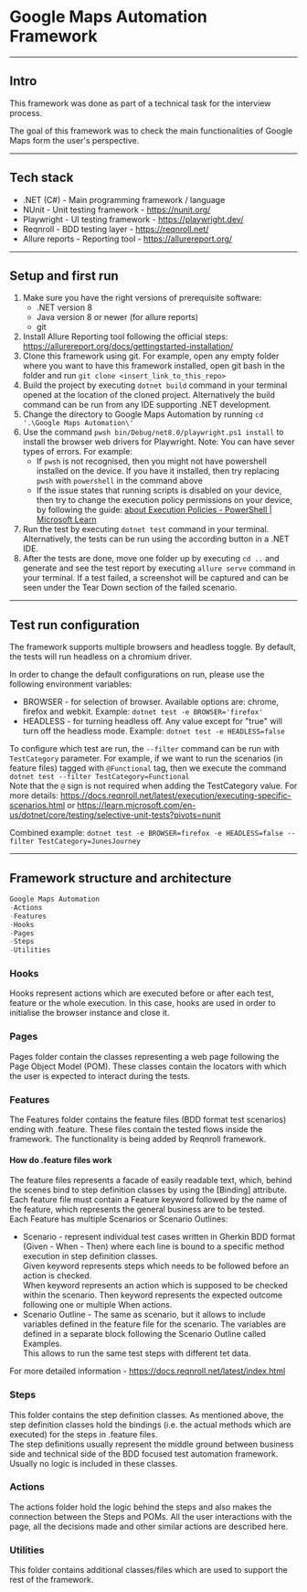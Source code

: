 # Google Maps Automation Framework

---

## Intro
This framework was done as part of a technical task for the interview process.

The goal of this framework was to check the main functionalities of Google Maps form the user's perspective.

---

## Tech stack
* .NET (C#) - Main programming framework / language
* NUnit - Unit testing framework - https://nunit.org/
* Playwright - UI testing framework - https://playwright.dev/
* Reqnroll - BDD testing layer - https://reqnroll.net/
* Allure reports - Reporting tool - https://allurereport.org/

---

## Setup and first run
1. Make sure you have the right versions of prerequisite software:
   * .NET version 8
   * Java version 8 or newer (for allure reports)
   * git
2. Install Allure Reporting tool following the official steps: https://allurereport.org/docs/gettingstarted-installation/
3. Clone this framework using git. For example, open any empty folder where you want to have this framework installed, open git bash in the folder and run `git clone <insert_link_to_this_repo>`
4. Build the project by executing `dotnet build` command in your terminal opened at the location of the cloned project. Alternatively the build command can be run from any IDE supporting .NET development.
5. Change the directory to Google Maps Automation by running `cd '.\Google Maps Automation\'`
6. Use the command `pwsh bin/Debug/net8.0/playwright.ps1 install` to install the browser web drivers for Playwright. Note: You can have sever types of errors. For example:
    * If `pwsh` is not recognised, then you might not have powershell installed on the device. If you have it installed, then try replacing `pwsh` with `powershell` in the command above
    * If the issue states that running scripts is disabled on your device, then try to change the execution policy permissions on your device, by following the guide: [about Execution Policies - PowerShell | Microsoft Learn](https://learn.microsoft.com/en-us/powershell/module/microsoft.powershell.core/about/about_execution_policies?view=powershell-7.4)
7. Run the test by executing `dotnet test` command in your terminal. Alternatively, the tests can be run using the according button in a .NET IDE. 
8. After the tests are done, move one folder up by executing `cd ..` and generate and see the test report by executing `allure serve` command in your terminal. If a test failed, a screenshot will be captured and can be seen under the Tear Down section of the failed scenario.

---

## Test run configuration
The framework supports multiple browsers and headless toggle. By default, the tests will run headless on a chromium driver.

In order to change the default configurations on run, please use the following environment variables:
* BROWSER - for selection of browser. Available options are: chrome, firefox and webkit. Example: `dotnet test -e BROWSER='firefox'`
* HEADLESS - for turning headless off. Any value except for "true" will turn off the headless mode. Example: `dotnet test -e HEADLESS=false`  

To configure which test are run, the `--filter` command can be run with `TestCategory` parameter. For example, if we want to run the scenarios (in feature files) tagged with `@Functional` tag, then we execute the command `dotnet test --filter TestCategory=Functional`  
Note that the `@` sign is not required when adding the TestCategory value. For more details: https://docs.reqnroll.net/latest/execution/executing-specific-scenarios.html or https://learn.microsoft.com/en-us/dotnet/core/testing/selective-unit-tests?pivots=nunit

Combined example: `dotnet test -e BROWSER=firefox -e HEADLESS=false --filter TestCategory=JunesJourney`

---

## Framework structure and architecture
```C#
Google Maps Automation
-Actions
-Features
-Hooks
-Pages
-Steps
-Utilities
```

### Hooks
Hooks represent actions which are executed before or after each test, feature or the whole execution. In this case, hooks are used in order to initialise the browser instance and close it.

### Pages
Pages folder contain the classes representing a web page following the Page Object Model (POM). These classes contain the locators with which the user is expected to interact during the tests.  

### Features
The Features folder contains the feature files (BDD format test scenarios) ending with .feature. These files contain the tested flows inside the framework. The functionality is being added by Reqnroll framework.

#### How do .feature files work
The feature files represents a facade of easily readable text, which, behind the scenes bind to step definition classes by using the [Binding] attribute.  
Each feature file must contain a Feature keyword followed by the name of the feature, which represents the general business are to be tested.  
Each Feature has multiple Scenarios or Scenario Outlines:
* Scenario - represent individual test cases written in Gherkin BDD format (Given - When - Then) where each line is bound to a specific method execution in step definition classes.  
Given keyword represents steps which needs to be followed before an action is checked.  
When keyword represents an action which is supposed to be checked within the scenario.
Then keyword represents the expected outcome following one or multiple When actions.
* Scenario Outline - The same as scenario, but it allows to include variables defined in the feature file for the scenario. The variables are defined in a separate block following the Scenario Outline called Examples.  
This allows to run the same test steps with different tet data.  

For more detailed information - https://docs.reqnroll.net/latest/index.html

### Steps
This folder contains the step definition classes. As mentioned above, the step definition classes hold the bindings (i.e. the actual methods which are executed) for the steps in .feature files.  
The step definitions usually represent the middle ground between business side and technical side of the BDD focused test automation framework. Usually no logic is included in these classes.

### Actions
The actions folder hold the logic behind the steps and also makes the connection between the Steps and POMs. All the user interactions with the page, all the decisions made and other similar actions are described here.

### Utilities
This folder contains additional classes/files which are used to support the rest of the framework. 